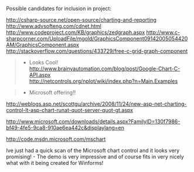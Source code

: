 Possible candidates for inclusion in project:

http://csharp-source.net/open-source/charting-and-reporting
http://www.advsofteng.com/cdnet.html
http://www.codeproject.com/KB/graphics/zedgraph.aspx
http://www.c-sharpcorner.com/UploadFile/mgold/GraphicsComponent09142005054420AM/GraphicsComponent.aspx
http://stackoverflow.com/questions/433729/free-c-grid-graph-component

> - Looks Cool!<br>
<a href='http://www.brainyautomation.com/blog/post/Google-Chart-C-API.aspx'>http://www.brainyautomation.com/blog/post/Google-Chart-C-API.aspx</a><br>
<a href='http://netcontrols.org/nplot/wiki/index.php?n=Main.Examples'>http://netcontrols.org/nplot/wiki/index.php?n=Main.Examples</a></li></ul>

> - Microsoft offering!!

http://weblogs.asp.net/scottgu/archive/2008/11/24/new-asp-net-charting-control-lt-asp-chart-runat-quot-server-quot-gt.aspx

http://www.microsoft.com/downloads/details.aspx?FamilyID=130f7986-bf49-4fe5-9ca8-910ae6ea442c&displaylang=en<br>

<a href='http://code.msdn.microsoft.com/mschart'>http://code.msdn.microsoft.com/mschart</a><br>

Ive just had a quick scan of the Microsoft chart control and it looks very promising! - The demo is very impressive and of course fits in very nicely what with it being created for Winforms!